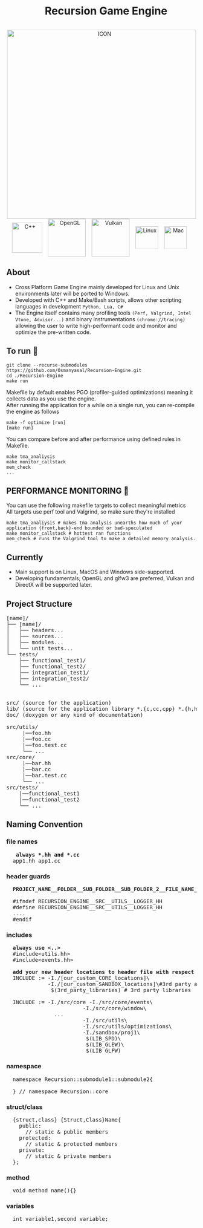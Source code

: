 <div id="user-content-toc" align=center>
  <ul>
    <summary><h1 style="display: inline-block;">Recursion Game Engine</h1></summary>
  </ul>
</div>
<div align="center">
            <img align="center" alt="ICON" width="500" height="500" src="https://github.com/Osmanyasal/Recursion-Engine/assets/22853419/43181e63-15a4-49d3-98a7-c059f6e34765" /> 
</div> 
<div align="center">
                <img align="center" alt="C++" width="80px" src="https://github.com/Osmanyasal/Recursion-Engine/assets/22853419/f79dfb8b-ec5e-43a9-b3ec-7db4555b54e0" />
                &nbsp;&nbsp;
                <img align="center" alt="OpenGL" width="100px" src="https://github.com/Osmanyasal/Recursion-Engine/assets/22853419/0564acaf-05a8-485d-b417-48a5c37729ab" />
                &nbsp;&nbsp;
                <img align="center" alt="Vulkan" width="100px" src="https://github.com/Osmanyasal/Recursion-Engine/assets/22853419/5272de0b-83b4-4c8a-a2a7-97d25bd1cd96" /> 
                &nbsp;&nbsp;
                <img align="center" alt="Linux" width="60px" src="https://github.com/Osmanyasal/Recursion-Engine/assets/22853419/e67369bc-582f-4d90-bd92-7765b6f2a357" /> 
                &nbsp;&nbsp;
                <img align="center" alt="Mac" width="60px" src="https://github.com/Osmanyasal/Recursion-Engine/assets/22853419/a635c69d-cc34-46df-a0ed-de5771609a4d" />
                &nbsp;&nbsp;
                <!-- <img align="center" alt="Windows" width="60px" src="https://github.com/Osmanyasal/Recursion-Engine/assets/22853419/c1717d00-63d2-426f-a648-18a2d618f849" /> -->
</div>

## About <br>
* Cross Platform Game Engine mainly developed for Linux and Unix environments later will be ported to Windows. <br>
* Developed with C++ and Make/Bash scripts, allows other scripting languages in development ```Python, Lua, C# ``` <br>
* The Engine itself contains many profiling tools ```(Perf, Valgrind, Intel Vtune, Advisor...)``` and binary instrumentations ```(chrome://tracing)``` allowing the user to write high-performant code and monitor and optimize the pre-written code.

## To run 🚀 <br>
```
git clone --recurse-submodules https://github.com/Osmanyasal/Recursion-Engine.git
cd ./Recursion-Engine
make run
```
Makefile by default enables PGO (profiler-guided optimizations) meaning it collects data as you use the engine.
<br>
After running the application for a while on a single run, you can re-compile the engine as follows

``` 
make -f optimize [run]
[make run]
```
You can compare before and after performance using defined rules in Makefile.

```
make tma_analiysis  
make monitor_callstack  
mem_check
...
```

## PERFORMANCE MONITORING 🔎<br>
You can use the following makefile targets to collect meaningful metrics <br>
All targets use perf tool and Valgrind, so make sure they're installed<br>
```
make tma_analiysis # makes tma analysis unearths how much of your application {front,back}-end bounded or bad-speculated 
make monitor_callstack # hottest ran functions 
mem_check # runs the Valgrind tool to make a detailed memory analysis.
```
## Currently
 - Main support is on Linux, MacOS and Windows side-supported.
 - Developing fundamentals; OpenGL and glfw3 are preferred, Vulkan and DirectX will be supported later.

## Project Structure
<pre>
[name]/
├── [name]/
│   ├── headers...
│   ├── sources...
│   ├── modules...
│   └── unit tests...
└── tests/
    ├── functional_test1/
    ├── functional_test2/
    ├── integration_test1/
    ├── integration_test2/
    └── ...

     
src/ (source for the application)
lib/ (source for the application library *.{c,cc,cpp} *.{h,hh,cpp})
doc/ (doxygen or any kind of documentation)

src/utils/
     |──foo.hh
     |──foo.cc
     |──foo.test.cc
     └── ...
src/core/
     |──bar.hh
     |──bar.cc
     |──bar.test.cc
     └── ...
src/tests/
    |──functional_test1
    |──functional_test2
    └── ...
</pre>

## Naming Convention
### file names
<pre>
  <b> always *.hh and *.cc</b>
  app1.hh app1.cc
</pre>
### header guards
<pre>
  <b>PROJECT_NAME__FOLDER__SUB_FOLDER__SUB_FOLDER_2__FILE_NAME__HH</b>
  
  #ifndef RECURSION_ENGINE__SRC__UTILS__LOGGER_HH
  #define RECURSION_ENGINE__SRC__UTILS__LOGGER_HH
  ....
  #endif
</pre>
### includes
<pre>
  <b>always use &lt..&gt</b>
  #include&ltutils.hh&gt
  #include&ltevents.hh&gt

  <b>add your new header locations to header file with respect to order</b> 
  INCLUDE := -I./[our_custom_CORE_locatıons]\
             -I./[our_custom_SANDBOX_locatıons]\#3rd party apps
              $(3rd_party_libraries) # 3rd party libraries
    
  INCLUDE := -I./src/core -I./src/core/events\
   						-I./src/core/window\
               ...
  						-I./src/utils\
  						-I./src/utils/optimizations\
  						-I./sandbox/proj1\
  					 	 $(LIB_SPD)\
  						 $(LIB_GLEW)\
  						 $(LIB_GLFW)
</pre>
### namespace
<pre>
  namespace Recursion::submodule1::submodule2{
  
  } // namespace Recursion::core
</pre>
### struct/class
<pre>
  {struct,class} {Struct,Class}Name{
    public:
      // static & public members
    protected:
      // static & protected members
    private:
      // static & private members
  }; 
</pre>
 ### method
<pre>
  void method_name(){}
</pre>
### variables
<pre>
  int variable1,second_variable;
</pre>
 

